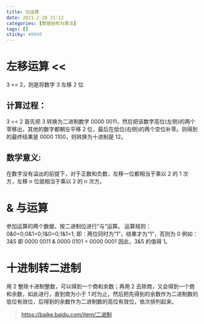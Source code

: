 ```yaml
---
title: 位运算
date: 2021-2-28 21:12
categories: [数据结构与算法]
tags: []
sticky: #9999
---
```


# 左移运算 <<

3 << 2，则是将数字 3 左移 2 位

## 计算过程：

3 << 2 首先把 3 转换为二进制数字 0000 0011，然后把该数字高位(左侧)的两个零移出，其他的数字都朝左平移 2 位，最后在低位(右侧)的两个空位补零。则得到的最终结果是 0000 1100，则转换为十进制是 12。

## 数学意义:

在数字没有溢出的前提下，对于正数和负数，左移一位都相当于乘以 2 的 1 次方，左移 n 位就相当于乘以 2 的 n 次方。

# & 与运算

参加运算的两个数据，按二进制位进行“与”运算。
运算规则：0&0=0;0&1=0;1&0=0;1&1=1;
即：两位同时为“1”，结果才为“1”，否则为 0
例如：3&5 即 0000 0011 & 0000 0101 = 0000 0001 因此，3&5 的值得 1。

# 十进制转二进制

用 2 整除十进制整数，可以得到一个商和余数；再用 2 去除商，又会得到一个商和余数，如此进行，直到商为小于 1 时为止，然后把先得到的余数作为二进制数的低位有效位，后得到的余数作为二进制数的高位有效位，依次排列起来。

> https://baike.baidu.com/item/二进制
